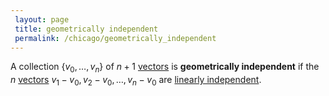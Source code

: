 ```yaml
---
 layout: page
 title: geometrically independent
 permalink: /chicago/geometrically_independent
---
```

A collection $\{v_0,\dots,v_n\}$ of $n+1$ [vectors](https://defsmath.github.io/DefsMath/vector_space) is **geometrically independent** if the $n$ [vectors](https://defsmath.github.io/DefsMath/#############vectors) $v_1-v_0, v_2-v_0, \dots, v_n-v_0$ are [linearly independent](https://defsmath.github.io/DefsMath/linearly_independent). 